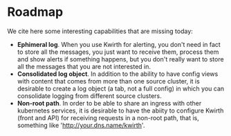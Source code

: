 # Roadmap
We cite here some interesting capabilities that are missing today:

  - **Ephimeral log**. When you use Kwirth for alerting, you don't need in fact to store all the messages, you just want to receive them, process them and show alerts if something happens, but you don't really want to store all the messages that you are not interested in.
  - **Consolidated log object**. In addition to the ability to have config views with content that comes from more than one source cluster, it is desirable to create a log object (a tab, not a full config) in which you can consolidate logging from different source clusters.
  - **Non-root path**. In order to be able to share an ingress with other kubernetes services, it is desirable to have the abiity to configure Kwirth (front and API) for receiving requests in a non-root path, that is, something like 'http://your.dns.name/kwirth'.

